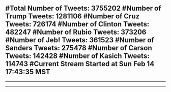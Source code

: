 #Total Number of Tweets: 3755202 
#Number of Trump Tweets: 1281106
#Number of Cruz Tweets: 726174
#Number of Clinton Tweets: 482247
#Number of Rubio Tweets: 373206
#Number of Jeb! Tweets: 361523
#Number of Sanders Tweets: 275478
#Number of Carson Tweets: 142428
#Number of Kasich Tweets: 114743
#Current Stream Started at Sun Feb 14 17:43:35 MST
---
---
---
